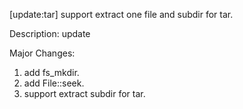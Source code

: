 [update:tar] support extract one file and subdir for tar.

Description:
update

Major Changes:
1. add fs_mkdir.
2. add File::seek.
3. support extract subdir for tar.
